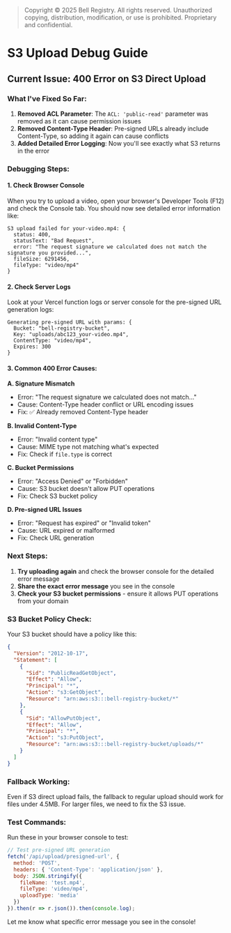> Copyright © 2025 Bell Registry. All rights reserved.
> Unauthorized copying, distribution, modification, or use is prohibited.
> Proprietary and confidential.
>

# S3 Upload Debug Guide

## Current Issue: 400 Error on S3 Direct Upload

### What I've Fixed So Far:

1. **Removed ACL Parameter**: The `ACL: 'public-read'` parameter was removed as it can cause permission issues
2. **Removed Content-Type Header**: Pre-signed URLs already include Content-Type, so adding it again can cause conflicts
3. **Added Detailed Error Logging**: Now you'll see exactly what S3 returns in the error

### Debugging Steps:

#### 1. Check Browser Console
When you try to upload a video, open your browser's Developer Tools (F12) and check the Console tab. You should now see detailed error information like:

```
S3 upload failed for your-video.mp4: {
  status: 400,
  statusText: "Bad Request", 
  error: "The request signature we calculated does not match the signature you provided...",
  fileSize: 6291456,
  fileType: "video/mp4"
}
```

#### 2. Check Server Logs
Look at your Vercel function logs or server console for the pre-signed URL generation logs:

```
Generating pre-signed URL with params: {
  Bucket: "bell-registry-bucket",
  Key: "uploads/abc123_your-video.mp4",
  ContentType: "video/mp4",
  Expires: 300
}
```

#### 3. Common 400 Error Causes:

**A. Signature Mismatch**
- Error: "The request signature we calculated does not match..."
- Cause: Content-Type header conflict or URL encoding issues
- Fix: ✅ Already removed Content-Type header

**B. Invalid Content-Type**
- Error: "Invalid content type"
- Cause: MIME type not matching what's expected
- Fix: Check if `file.type` is correct

**C. Bucket Permissions**
- Error: "Access Denied" or "Forbidden"
- Cause: S3 bucket doesn't allow PUT operations
- Fix: Check S3 bucket policy

**D. Pre-signed URL Issues**
- Error: "Request has expired" or "Invalid token"
- Cause: URL expired or malformed
- Fix: Check URL generation

### Next Steps:

1. **Try uploading again** and check the browser console for the detailed error message
2. **Share the exact error message** you see in the console
3. **Check your S3 bucket permissions** - ensure it allows PUT operations from your domain

### S3 Bucket Policy Check:

Your S3 bucket should have a policy like this:

```json
{
  "Version": "2012-10-17",
  "Statement": [
    {
      "Sid": "PublicReadGetObject",
      "Effect": "Allow",
      "Principal": "*",
      "Action": "s3:GetObject",
      "Resource": "arn:aws:s3:::bell-registry-bucket/*"
    },
    {
      "Sid": "AllowPutObject",
      "Effect": "Allow",
      "Principal": "*",
      "Action": "s3:PutObject",
      "Resource": "arn:aws:s3:::bell-registry-bucket/uploads/*"
    }
  ]
}
```

### Fallback Working:

Even if S3 direct upload fails, the fallback to regular upload should work for files under 4.5MB. For larger files, we need to fix the S3 issue.

### Test Commands:

Run these in your browser console to test:

```javascript
// Test pre-signed URL generation
fetch('/api/upload/presigned-url', {
  method: 'POST',
  headers: { 'Content-Type': 'application/json' },
  body: JSON.stringify({
    fileName: 'test.mp4',
    fileType: 'video/mp4', 
    uploadType: 'media'
  })
}).then(r => r.json()).then(console.log);
```

Let me know what specific error message you see in the console!
